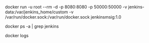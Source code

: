 docker run -u root --rm -d -p 8080:8080 -p 50000:50000 -v jenkins-data:/var/jenkins_home/custom -v /var/run/docker.sock:/var/run/docker.sock jenkinsmsig:1.0

docker ps -a | grep jenkins

docker logs <containerId>
